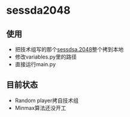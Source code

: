 # sessda2048
 
## 使用

- 把技术组写的那个[sessdsa.2048](https://github.com/pkulab409/sessdsa.2048)整个拷到本地
- 修改variables.py里的路径
- 直接运行main.py

## 目前状态

- Random player拷自技术组
- Minmax算法还没开工